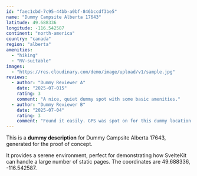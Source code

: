 ```yaml
---
id: "faec1cbd-7c95-44bb-a0bf-846bccdf3be5"
name: "Dummy Campsite Alberta 17643"
latitude: 49.688336
longitude: -116.542587
continent: "north-america"
country: "canada"
region: "alberta"
amenities:
  - "hiking"
  - "RV-suitable"
images:
  - "https://res.cloudinary.com/demo/image/upload/v1/sample.jpg"
reviews:
  - author: "Dummy Reviewer A"
    date: "2025-07-015"
    rating: 3
    comment: "A nice, quiet dummy spot with some basic amenities."
  - author: "Dummy Reviewer B"
    date: "2025-07-04"
    rating: 3
    comment: "Found it easily. GPS was spot on for this dummy location."
---
```


This is a **dummy description** for Dummy Campsite Alberta 17643, generated for the proof of concept.

It provides a serene environment, perfect for demonstrating how SvelteKit can handle a large number of static pages. The coordinates are 49.688336, -116.542587.
